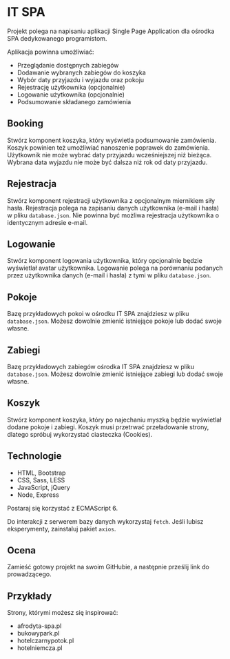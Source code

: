 # IT SPA

Projekt polega na napisaniu aplikacji Single Page Application dla ośrodka SPA dedykowanego programistom.

Aplikacja powinna umożliwiać: 

- Przeglądanie dostępnych zabiegów
- Dodawanie wybranych zabiegów do koszyka
- Wybór daty przyjazdu i wyjazdu oraz pokoju  
- Rejestrację użytkownika (opcjonalnie)
- Logowanie użytkownika (opcjonalnie)
- Podsumowanie składanego zamówienia

## Booking

Stwórz komponent koszyka, który wyświetla podsumowanie zamówienia.
Koszyk powinien też umożliwiać nanoszenie poprawek do zamówienia.
Użytkownik nie może wybrać daty przyjazdu wcześniejszej niż bieżąca.
Wybrana data wyjazdu nie może być dalsza niż rok od daty przyjazdu.

## Rejestracja

Stwórz komponent rejestracji użytkownika z opcjonalnym miernikiem siły hasła.
Rejestracja polega na zapisaniu danych użytkownika (e-mail i hasła) w pliku `database.json`.
Nie powinna być możliwa rejestracja użytkownika o identycznym adresie e-mail.

## Logowanie

Stwórz komponent logowania użytkownika, który opcjonalnie będzie wyświetlał avatar użytkownika.
Logowanie polega na porównaniu podanych przez użytkownika danych (e-mail i hasła) z tymi w pliku `database.json`.

## Pokoje

Bazę przykładowych pokoi w ośrodku IT SPA znajdziesz w pliku `database.json`.
Możesz dowolnie zmienić istniejące pokoje lub dodać swoje własne. 

## Zabiegi 

Bazę przykładowych zabiegów ośrodka IT SPA znajdziesz w pliku `database.json`.
Możesz dowolnie zmienić istniejące zabiegi lub dodać swoje własne. 

## Koszyk

Stwórz komponent koszyka, który po najechaniu myszką będzie wyświetlał dodane pokoje i zabiegi.
Koszyk musi przetrwać przeładowanie strony, dlatego spróbuj wykorzystać ciasteczka (Cookies).

## Technologie

- HTML, Bootstrap
- CSS, Sass, LESS
- JavaScript, jQuery
- Node, Express

Postaraj się korzystać z ECMAScript 6.

Do interakcji z serwerem bazy danych wykorzystaj `fetch`.
Jeśli lubisz eksperymenty, zainstaluj pakiet `axios`.

## Ocena

Zamieść gotowy projekt na swoim GitHubie, a następnie prześlij link do prowadzącego.

## Przykłady

Strony, którymi możesz się inspirować: 

- afrodyta-spa.pl
- bukowypark.pl
- hotelczarnypotok.pl
- hotelniemcza.pl
